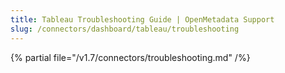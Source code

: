 ```yaml
---
title: Tableau Troubleshooting Guide | OpenMetadata Support
slug: /connectors/dashboard/tableau/troubleshooting
---
```


{% partial file="/v1.7/connectors/troubleshooting.md" /%}
